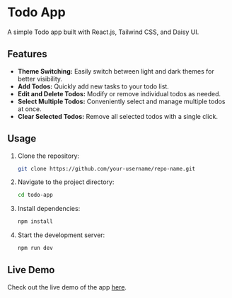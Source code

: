 # Todo App

A simple Todo app built with React.js, Tailwind CSS, and Daisy UI. 

## Features

- **Theme Switching:** Easily switch between light and dark themes for better visibility.
- **Add Todos:** Quickly add new tasks to your todo list.
- **Edit and Delete Todos:** Modify or remove individual todos as needed.
- **Select Multiple Todos:** Conveniently select and manage multiple todos at once.
- **Clear Selected Todos:** Remove all selected todos with a single click.

## Usage

1. Clone the repository:

   ```bash
   git clone https://github.com/your-username/repo-name.git

2. Navigate to the project directory:
   
   ```bash
   cd todo-app

3. Install dependencies:

   ```bash
   npm install

4. Start the development server:

   ```bash
   npm run dev

## Live Demo

Check out the live demo of the app [here](https://mytodoapp9.netlify.app).

